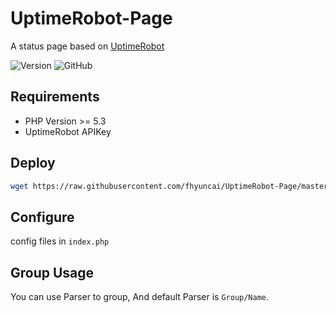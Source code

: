 # UptimeRobot-Page

A status page based on [UptimeRobot](https://uptimerobot.com)

![Version](https://img.shields.io/badge/Verison-1.0.3-blue)
![GitHub](https://img.shields.io/github/license/fhyuncai/UptimeRobot-Page)

## Requirements

* PHP Version >= 5.3
* UptimeRobot APIKey

## Deploy

```bash
wget https://raw.githubusercontent.com/fhyuncai/UptimeRobot-Page/master/index.php
```

## Configure

config files in `index.php`

## Group Usage

You can use Parser to group, And default Parser is `Group/Name`.